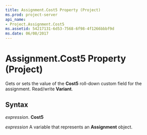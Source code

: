 ```yaml
---
title: Assignment.Cost5 Property (Project)
ms.prod: project-server
api_name:
- Project.Assignment.Cost5
ms.assetid: 54217131-6d53-7568-6f98-4f1266bbbf9d
ms.date: 06/08/2017
---
```



# Assignment.Cost5 Property (Project)

Gets or sets the value of the **Cost5** roll-down custom field for the assignment. Read/write **Variant**.


## Syntax

 _expression_. **Cost5**

 _expression_ A variable that represents an **Assignment** object.


